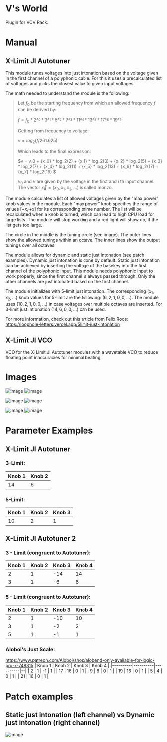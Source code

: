 # V's World
Plugin for VCV Rack.

# Manual

## X-Limit JI Autotuner
This module tunes voltages into just intonation based on the voltage given in the first channel of a polyphonic cable.
For this it uses a precalculated list of voltages and picks the closest value to given input voltages.

The math needed to understand the module is the following:

> Let $f_0$ be the starting frequency from which an allowed frequency $f$ can be derived by:
> 
> $f = f_0 * 2^{x_0} * 3^{x_1} * 5^{x_2} * 7^{x_3} * 11^{x_4} * 13^{x_5} * 17^{x_6} * 19^{x_7}$
>    
> Getting from frequency to voltage:
>
> $v = log_2(f / 261.625)$
>
> Which leads to the final expression:
>
> $v = v_0 + {x_0} * log_2(2) + {x_1} * log_2(3) + {x_2} * log_2(5) + {x_3} * log_2(7) + {x_4} * log_2(11) + {x_5} * log_2(13) + {x_6} * log_2(17) + {x_7} * log_2(19) $
>
> $v_0$ and $v$ are given by the voltage in the first and $i$ th input channel.
> The vector $\vec{x} = (x_0, x_1, x_2, ...)$ is called monzo.

The module calculates a list of allowed voltages given by the "max power" knob values in the module. 
Each "max power" knob specifies the range of values $[-x, +x]$ for its corresponding prime number.
The list will be recalculated when a knob is turned, which can lead to high CPU load for large lists.
The module will stop working and a red light will show up, if the list gets too large.

The circle in the middle is the tuning circle (see image).
The outer lines show the allowed tunings within an octave.
The inner lines show the output tunings over all octaves.

The module allows for dynamic and static just intonation (see patch examples).
Dynamic just intonation is done by default.
Static just intonation can be achieved by inserting the voltage of the basekey into the first channel of the polyphonic input.
This module needs polyphonic input to work properly, since the first channel is always passed through.
Only the other channels are just intonated based on the first channel.

The module initializes with 5-limit just intonation. The corresponding $(x_1,x_2,...)$ knob values for 5-limit are the following: $(6,2,1,0,0,...)$. The module uses $(10,2,1,0,0,...)$ in case voltages over multiple octaves are inserted. For 3-limit just intionation $(14,6,0,0,...)$ can be used.

For more information, check out this article from Felix Roos: https://loophole-letters.vercel.app/5limit-just-intonation

## X-Limit JI VCO
VCO for the X-Limit JI Autotuner modules with a wavetable VCO to reduce floating point inaccuracies for minimal beating.

# Images

![image](https://github.com/user-attachments/assets/01bec857-770c-4400-bad2-4a0b1ce062de) ![image](https://github.com/user-attachments/assets/eec7b422-13fc-4270-b9ed-3976062abaca)

![image](https://github.com/user-attachments/assets/4cffd61c-d0e5-4cb2-bbae-cd3f695b852a) ![image](https://github.com/user-attachments/assets/975297ee-607d-40c6-9e3a-e69d0d4e643e)

![image](https://github.com/user-attachments/assets/a52b8812-b058-4591-9617-433d74923c83) ![image](https://github.com/user-attachments/assets/e980ce36-bba0-4941-8215-fb5a7951c1b2)


# Parameter Examples

## X-Limit JI Autotuner

### 3-Limit: 
| Knob 1   | Knob 2   | 
|----------|----------|
| 14        | 6  |  

### 5-Limit: 
| Knob 1   | Knob 2   | Knob 3   |
|----------|----------|----------|
| 10       | 2  | 1  | 

## X-Limit JI Autotuner 2

### 3 - Limit (congruent to Autotuner):
| Knob 1   | Knob 2   | Knob 3   | Knob 4 |
|----------|----------|----------| --|
| 2        | 1  | -14  | 14 |
| 3 | 1 | -6  | 6  |

### 5 - Limit (congruent to Autotuner):
| Knob 1 | Knob 2 | Knob 3 | Knob 4 |
|----------|----------|----------|--|
| 2 | 1 | -10 | 10 |
| 3 | 1 | -2  | 2  |
| 5 | 1 | -1  | 1  |

### Aloboi's Just Scale:
https://www.patreon.com/Aloboi/shop/alobend-only-available-for-logic-pro-x-748315
| Knob 1 | Knob 2 | Knob 3 | Knob 4 |
|----------|----------|----------|--|
| 2 | 1 | -1 | 1 |
| 17 | 16 | 0  | 1  |
| 9 | 8 | 0  | 1  |
| 19 | 16 | 0  | 1  |
| 5 | 4 | 0  | 1  |
| 21 | 16 | 0  | 1  |

# Patch examples
## Static just intonation (left channel) vs Dynamic just intonation (right channel)

![image](https://github.com/user-attachments/assets/40f583b1-b0d4-41f8-8336-584b8bd0d0a5)


